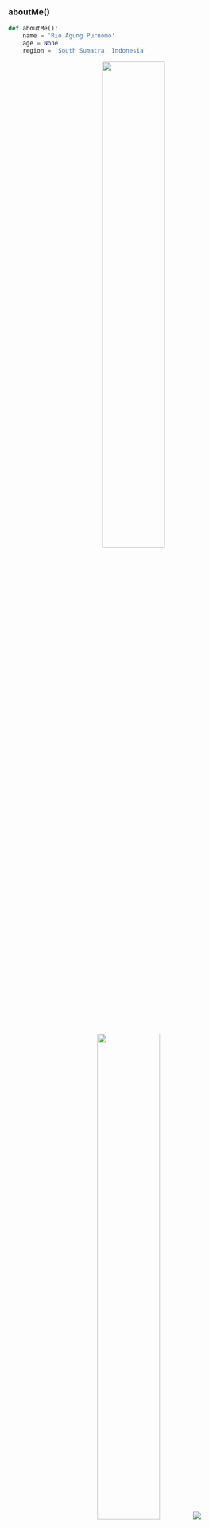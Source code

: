 ### aboutMe()
```python
def aboutMe():
    name = 'Rio Agung Purnomo'
    age = None
    region = 'South Sumatra, Indonesia'
```

<p align="center">
  <img height="50%" width="auto" src ="https://github-readme-stats.vercel.app/api?username=riodevnet&show_icons=true&count_private=true&theme=darcula&hide_border=true&hide=issues,contribs&bg_color=00000000">
  <img height="50%" width="auto" src ="https://github-readme-stats.vercel.app/api/top-langs/?username=riodevnet&layout=compact&hide_border=true&theme=darcula&bg_color=00000000&langs_count=6&hide=jupyter%20notebook,tex,css,php&exclude_repo=Pacman-AI">
  <img src ="https://github-readme-streak-stats.herokuapp.com?user=riodevnet&theme=darcula&hide_border=true&background=00000000">

  ```python
socials = {
    'website': 'https://riodev.net',
    'instagram': 'https://instagr.am/iamrioap',
    'facebook': 'https://fb.com/iamrioap',
    'twitter': 'https://x/riodevnet',
    'github': 'https://github.com/riodevnet',
    'linkedin': 'https://linked.com/in/riodevnet',
    'keybase': 'https://keybase.io/riodevnet',
    'discord': '#',
    'telegram': 'https://t.me/riodevnet',
    'views': 'https://komarev.com/ghpvc/?username=riodevnet&color=brightgreen'
}

```

#### socials.get('views')
![](https://komarev.com/ghpvc/?username=riodevnet&color=brightgreen)
